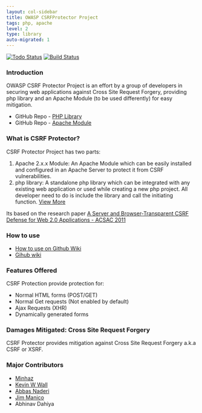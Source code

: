 ```yaml
---
layout: col-sidebar
title: OWASP CSRFProtector Project
tags: php, apache
level: 2
type: library
auto-migrated: 1
---
```

<!-- rebuild -->
[![Todo Status](http://todofy.org/b/mebjas/CSRF-Protector-PHP)](http://todofy.org/r/mebjas/CSRF-Protector-PHP) [![Build Status](https://travis-ci.org/mebjas/CSRF-Protector-PHP.svg?branch=master)](https://travis-ci.org/mebjas/CSRF-Protector-PHP) 

### Introduction
OWASP CSRF Protector Project is an effort by a group of developers in securing web applications against Cross Site Request Forgery, providing php library and an Apache Module (to be used differently) for easy mitigation.

 - GitHub Repo - [PHP Library](https://github.com/mebjas/CSRF-Protector-PHP)
 - GitHub Repo - [Apache Module](https://github.com/mebjas/CSRF-Protector-PHP)
 
### What is CSRF Protector?
CSRF Protector Project has two parts:

 1. Apache 2.x.x Module: An Apache Module which can be easily installed and configured in an Apache Server to protect it from CSRF vulnerabilities.
 2. php library: A standalone php library which can be integrated with any existing web application or used while creating a new php project. All developer need to do is include the library and call the initiating function. [View More](https://github.com/mebjas/CSRF-Protector-PHP/wiki)

Its based on the research paper [A Server and Browser-Transparent CSRF Defense for Web 2.0 Applications - ACSAC 2011](http://www3.cs.stonybrook.edu/~rpelizzi/jcsrf.pdf)

### How to use
 - [How to use on Github Wiki](https://github.com/mebjas/CSRF-Protector-PHP/wiki/How-to-use)
 - [Gihub wiki](https://github.com/mebjas/CSRF-Protector-PHP/wiki/)
 
### Features Offered
CSRF Protection provide protection for:

 - Normal HTML forms (POST/GET)
 - Normal Get requests (Not enabled by default)
 - Ajax Requests (XHR)
 - Dynamically generated forms
 
### Damages Mitigated: Cross Site Request Forgery
CSRF Protector provides mitigation against Cross Site Request Forgery a.k.a CSRF or XSRF.

### Major Contributors
 - [Minhaz](mailto:minhaz@owasp.org)
 - [Kevin W Wall](mailto:kevin.w.wall@owasp.org)
 - [Abbas Naderi](mailto:abiusx@owasp.org)
 - [Jim Manico](mailto:jim.manico@owasp.org)
 - Abhinav Dahiya
